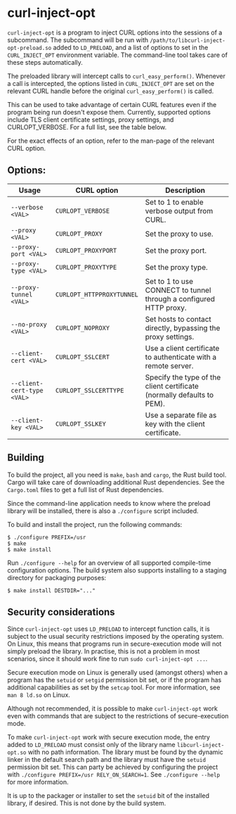 # curl-inject-opt

`curl-inject-opt` is a program to inject CURL options into the sessions of a subcommand.
The subcommand will be run with `/path/to/libcurl-inject-opt-preload.so` added to `LD_PRELOAD`,
and a list of options to set in the `CURL_INJECT_OPT` environment variable.
The command-line tool takes care of these steps automatically.

The preloaded library will intercept calls to `curl_easy_perform()`.
Whenever a call is intercepted, the options listed in `CURL_INJECT_OPT` are set on the relevant CURL handle
before the original `curl_easy_perform()` is called.

This can be used to take advantage of certain CURL features even if the program being run doesn't expose them.
Currently, supported options include TLS client certificate settings, proxy settings, and CURLOPT_VERBOSE.
For a full list, see the table below.

For the exact effects of an option, refer to the man-page of the relevant CURL option.

## Options:

Usage                       |  CURL option               | Description
----------------------------|----------------------------|---------------
`--verbose <VAL>`           |  `CURLOPT_VERBOSE`         | Set to 1 to enable verbose output from CURL.
`--proxy <VAL>`             |  `CURLOPT_PROXY`           | Set the proxy to use.
`--proxy-port <VAL>`        |  `CURLOPT_PROXYPORT`       | Set the proxy port.
`--proxy-type <VAL>`        |  `CURLOPT_PROXYTYPE`       | Set the proxy type.
`--proxy-tunnel <VAL>`      |  `CURLOPT_HTTPPROXYTUNNEL` | Set to 1 to use CONNECT to tunnel through a configured HTTP proxy.
`--no-proxy <VAL>`          |  `CURLOPT_NOPROXY`         | Set hosts to contact directly, bypassing the proxy settings.
`--client-cert <VAL>`       |  `CURLOPT_SSLCERT`         | Use a client certificate to authenticate with a remote server.
`--client-cert-type <VAL>`  |  `CURLOPT_SSLCERTTYPE`     | Specify the type of the client certificate (normally defaults to PEM).
`--client-key <VAL>`        |  `CURLOPT_SSLKEY`          | Use a separate file as key with the client certificate.


## Building

To build the project, all you need is `make`, `bash` and `cargo`, the Rust build tool.
Cargo will take care of downloading additional Rust dependencies.
See the `Cargo.toml` files to get a full list of Rust dependencies.

Since the command-line application needs to know where the preload library will be installed,
there is also a `./configure` script included.

To build and install the project, run the following commands:

```console
$ ./configure PREFIX=/usr
$ make
$ make install
```

Run `./configure --help` for an overview of all supported compile-time configuration options.
The build system also supports installing to a staging directory for packaging purposes:

```console
$ make install DESTDIR="..."
```

## Security considerations

Since `curl-inject-opt` uses `LD_PRELOAD` to intercept function calls,
it is subject to the usual security restrictions imposed by the operating system.
On Linux, this means that programs run in secure-execution mode will not simply preload the library.
In practise, this is not a problem in most scenarios, since it should work fine to run `sudo curl-inject-opt ...`.

Secure execution mode on Linux is generally used (amongst others) when a program has the `setuid` or `setgid` permission bit set,
or if the program has additional capabilities as set by the `setcap` tool.
For more information, see `man 8 ld.so` on Linux.

Although not recommended, it is possible to make `curl-inject-opt` work even with commands that are subject to the restrictions of secure-execution mode.

To make `curl-inject-opt` work with secure execution mode, the entry added to `LD_PRELOAD` must consist only of the library name `libcurl-inject-opt.so` with no path information.
The library must be found by the dynamic linker in the default search path and the library must have the `setuid` permission bit set.
This can party be achieved by configuring the project with `./configure PREFIX=/usr RELY_ON_SEARCH=1`.
See `./configure --help` for more information.

It is up to the packager or installer to set the `setuid` bit of the installed library, if desired.
This is not done by the build system.
